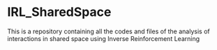 # IRL_SharedSpace
This is a repository containing all the codes and files of the analysis of interactions in shared space using Inverse Reinforcement Learning

